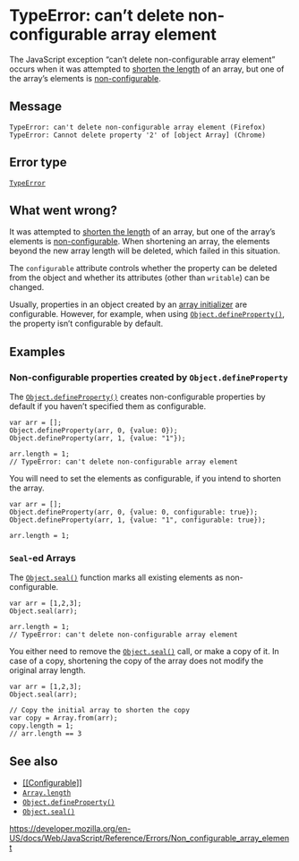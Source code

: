 TypeError: can’t delete non-configurable array element
======================================================

The JavaScript exception “can’t delete non-configurable array element” occurs when it was attempted to [shorten the length](../global_objects/array/length#shortening_an_array) of an array, but one of the array’s elements is [non-configurable](https://developer.mozilla.org/en-US/docs/Web/JavaScript/Data_structures#properties).

Message
-------

    TypeError: can't delete non-configurable array element (Firefox)
    TypeError: Cannot delete property '2' of [object Array] (Chrome)

Error type
----------

[`TypeError`](../global_objects/typeerror)

What went wrong?
----------------

It was attempted to [shorten the length](../global_objects/array/length#shortening_an_array) of an array, but one of the array’s elements is [non-configurable](https://developer.mozilla.org/en-US/docs/Web/JavaScript/Data_structures#properties). When shortening an array, the elements beyond the new array length will be deleted, which failed in this situation.

The `configurable` attribute controls whether the property can be deleted from the object and whether its attributes (other than `writable`) can be changed.

Usually, properties in an object created by an [array initializer](../global_objects/array#syntax) are configurable. However, for example, when using [`Object.defineProperty()`](../global_objects/object/defineproperty), the property isn’t configurable by default.

Examples
--------

### Non-configurable properties created by `Object.defineProperty`

The [`Object.defineProperty()`](../global_objects/object/defineproperty) creates non-configurable properties by default if you haven’t specified them as configurable.

    var arr = [];
    Object.defineProperty(arr, 0, {value: 0});
    Object.defineProperty(arr, 1, {value: "1"});

    arr.length = 1;
    // TypeError: can't delete non-configurable array element

You will need to set the elements as configurable, if you intend to shorten the array.

    var arr = [];
    Object.defineProperty(arr, 0, {value: 0, configurable: true});
    Object.defineProperty(arr, 1, {value: "1", configurable: true});

    arr.length = 1;

### `Seal`-ed Arrays

The [`Object.seal()`](../global_objects/object/seal) function marks all existing elements as non-configurable.

    var arr = [1,2,3];
    Object.seal(arr);

    arr.length = 1;
    // TypeError: can't delete non-configurable array element

You either need to remove the [`Object.seal()`](../global_objects/object/seal) call, or make a copy of it. In case of a copy, shortening the copy of the array does not modify the original array length.

    var arr = [1,2,3];
    Object.seal(arr);

    // Copy the initial array to shorten the copy
    var copy = Array.from(arr);
    copy.length = 1;
    // arr.length == 3

See also
--------

-   [\[\[Configurable\]\]](https://developer.mozilla.org/en-US/docs/Web/JavaScript/Data_structures#properties)
-   [`Array.length`](../global_objects/array/length)
-   [`Object.defineProperty()`](../global_objects/object/defineproperty)
-   [`Object.seal()`](../global_objects/object/seal)

<a href="https://developer.mozilla.org/en-US/docs/Web/JavaScript/Reference/Errors/Non_configurable_array_element" class="_attribution-link">https://developer.mozilla.org/en-US/docs/Web/JavaScript/Reference/Errors/Non_configurable_array_element</a>
